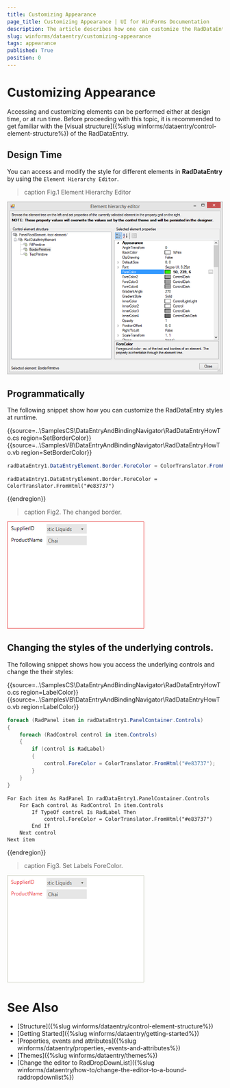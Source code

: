 ```yaml
---
title: Customizing Appearance 
page_title: Customizing Appearance | UI for WinForms Documentation
description: The article describes how one can customize the RadDataEntry appearance.
slug: winforms/dataentry/customizing-appearance
tags: appearance
published: True
position: 0
---
```


# Customizing Appearance

Accessing and customizing elements can be performed either at design time, or at run time. Before proceeding with this topic, it is recommended to get familiar with the [visual structure]({%slug winforms/dataentry/control-element-structure%}) of the RadDataEntry.

## Design Time

You can access and modify the style for different elements in __RadDataEntry__ by using the `Element Hierarchy Editor`.

>caption Fig.1 Element Hierarchy Editor

![dataentry-customizing-appearance001](images/dataentry-customizing-appearance001.png)   

## Programmatically

The following snippet show how you can customize the RadDataEntry styles at runtime. 

{{source=..\SamplesCS\DataEntryAndBindingNavigator\RadDataEntryHowTo.cs region=SetBorderColor}} 
{{source=..\SamplesVB\DataEntryAndBindingNavigator\RadDataEntryHowTo.vb region=SetBorderColor}}
````C#
radDataEntry1.DataEntryElement.Border.ForeColor = ColorTranslator.FromHtml("#e83737");

````
````VB.NET
radDataEntry1.DataEntryElement.Border.ForeColor = ColorTranslator.FromHtml("#e83737")

```` 

{{endregion}}

>caption Fig2. The changed border.

![dataentry-customizing-appearance002](images/dataentry-customizing-appearance002.png)  

## Changing the styles of the underlying controls. 

The following snippet shows how you access the underlying controls and change the their styles:

{{source=..\SamplesCS\DataEntryAndBindingNavigator\RadDataEntryHowTo.cs region=LabelColor}} 
{{source=..\SamplesVB\DataEntryAndBindingNavigator\RadDataEntryHowTo.vb region=LabelColor}}
````C#
foreach (RadPanel item in radDataEntry1.PanelContainer.Controls)
{
    foreach (RadControl control in item.Controls)
    {
        if (control is RadLabel)
        {
            control.ForeColor = ColorTranslator.FromHtml("#e83737");
        }
    }
}

````
````VB.NET
For Each item As RadPanel In radDataEntry1.PanelContainer.Controls
    For Each control As RadControl In item.Controls
        If TypeOf control Is RadLabel Then
            control.ForeColor = ColorTranslator.FromHtml("#e83737")
        End If
    Next control
Next item

````
 

{{endregion}}

>caption Fig3. Set Labels ForeColor.

![dataentry-customizing-appearance003](images/dataentry-customizing-appearance003.png)  

# See Also

 * [Structure]({%slug winforms/dataentry/control-element-structure%})
 * [Getting Started]({%slug winforms/dataentry/getting-started%})
 * [Properties, events and attributes]({%slug winforms/dataentry/properties,-events-and-attributes%})
 * [Themes]({%slug winforms/dataentry/themes%})
 * [Change the editor to RadDropDownList]({%slug winforms/dataentry/how-to/change-the-editor-to-a-bound-raddropdownlist%})